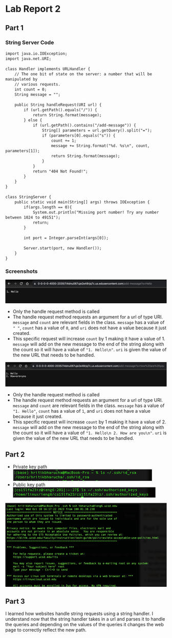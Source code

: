 # Lab Report 2

## Part 1
### String Server Code
```
import java.io.IOException;
import java.net.URI;

class Handler implements URLHandler {
    // The one bit of state on the server: a number that will be manipulated by
    // various requests.
    int count = 0;
    String message = "";

    public String handleRequest(URI url) {
        if (url.getPath().equals("/")) {
            return String.format(message);
        } else {
            if (url.getPath().contains("/add-message")) {
                String[] parameters = url.getQuery().split("=");
                if (parameters[0].equals("s")) {
                    count += 1;
                    message += String.format("%d. %s\n", count, parameters[1]);
                    return String.format(message);
                }
            }
            return "404 Not Found!";
        } 
    }
}

class StringServer {
    public static void main(String[] args) throws IOException {
        if(args.length == 0){
            System.out.println("Missing port number! Try any number between 1024 to 49151");
            return;
        }

        int port = Integer.parseInt(args[0]);

        Server.start(port, new Handler());
    }
}
```

### Screenshots 
![Image](addHello.png)
* Only the handle request method is called 
* The handle request method requests an argument for a url of type URI. `message` and `count` are relevant fields in the class. `message` has a value of `" "`, `count` has a value of `0`, and `uri` does not have a value because it just created.
* This specific request will increase `count` by 1 making it have a value of 1. `message` will add on the new message to the end of the string along with the count so it will have a value of `"1. Hello\n"`. `uri` is given the value of the new URL that needs to be handled. 

![Image](addHowAreYou.png)
* Only the handle request method is called 
* The handle request method requests an argument for a url of type URI. `message` and `count` are relevant fields in the class. `message` has a value of `"1. Hello"`, `count` has a value of `1`, and `uri` does not have a value because it just created.
* This specific request will increase `count` by 1 making it have a value of 2. `message` will add on the new message to the end of the string along with the count so it will have a value of `"1. Hello\n 2. How are you\n"`. `uri` is given the value of the new URL that needs to be handled. 

## Part 2

* Private key path
    ![Image](privateSSH.png)
* Public key path
    ![Image](publicSSH.png)

![Image](noPasswordLogin.png)

## Part 3
I learned how websites handle string requests using a string handler. I understand now that the string handler takes in a url and parses it to handle the queries and depending on the values of the queries it changes the web page to correctly reflect the new path. 
